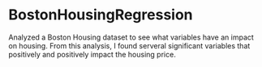 # BostonHousingRegression

Analyzed a Boston Housing dataset to see what variables have an impact on housing. From this analysis, I found serveral significant variables that positively and positively impact the housing price. 
